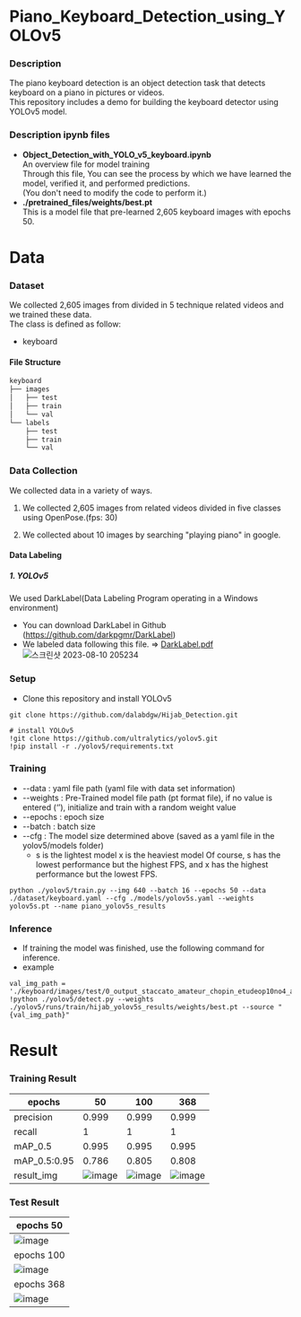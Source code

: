 # Piano_Keyboard_Detection_using_YOLOv5
### Description
The piano keyboard detection is an object detection task that detects keyboard on a piano in pictures or videos.<br>
This repository includes a demo for building the keyboard detector using YOLOv5 model.<br>

### Description ipynb files
* <b>Object_Detection_with_YOLO_v5_keyboard.ipynb</b><br>
  An overview file for model training<br>
  Through this file, You can see the process by which we have learned the model, verified it, and performed predictions.<br>
  (You don't need to modify the code to perform it.)
* <b>./pretrained_files/weights/best.pt</b><br>
  This is a model file that pre-learned 2,605 keyboard images with epochs 50.<br>

# Data
 
### Dataset
We collected 2,605 images from divided in 5 technique related videos and we trained these data.<br>
The class is defined as follow:<br>
* keyboard
 
#### File Structure
```bash
keyboard
├── images
│   ├── test
│   ├── train
│   └── val
└── labels
    ├── test
    ├── train
    └── val
```


### Data Collection
We collected data in a variety of ways.<br>
1. We collected 2,605 images from related videos divided in five classes using OpenPose.(fps: 30)<br>

2. We collected about 10 images by searching "playing piano" in google. <br>
#### Data Labeling
##### 1. YOLOv5
We used DarkLabel(Data Labeling Program operating in a Windows environment)
* You can download DarkLabel in Github (https://github.com/darkpgmr/DarkLabel)<br>
* We labeled data following this file. => [DarkLabel.pdf](https://github.com/dalabdgw/Hijab_Detection/files/12026408/DarkLabel.pdf) <br>
![스크린샷 2023-08-10 205234](https://github.com/dalabdgw/Piano_Keyboard_Detection/assets/135303032/e581d9e1-5ff1-4e64-831b-55168e58180a)

### Setup
* Clone this repository and install YOLOv5
<pre><code>git clone https://github.com/dalabdgw/Hijab_Detection.git

# install YOLOv5
!git clone https://github.com/ultralytics/yolov5.git
!pip install -r ./yolov5/requirements.txt
</code></pre>

### Training
* --data : yaml file path (yaml file with data set information)
* --weights : Pre-Trained model file path (pt format file), if no value is entered (‘’), initialize and train with a random weight value
* --epochs : epoch size
* --batch : batch size
* --cfg : The model size determined above (saved as a yaml file in the yolov5/models folder)
  * s is the lightest model x is the heaviest model Of course, s has the lowest performance but the highest FPS, and x has the highest performance but the lowest FPS.
<pre><code>python ./yolov5/train.py --img 640 --batch 16 --epochs 50 --data ./dataset/keyboard.yaml --cfg ./models/yolov5s.yaml --weights yolov5s.pt --name piano_yolov5s_results</code></pre>

### Inference
* If training the model was finished, use the following command for inference.
* example
<pre><code>val_img_path = './keyboard/images/test/0_output_staccato_amateur_chopin_etudeop10no4_amateur_staccato_000000000029_rendered.png'
!python ./yolov5/detect.py --weights ./yolov5/runs/train/hijab_yolov5s_results/weights/best.pt --source "{val_img_path}"</code></pre>

# Result
### Training Result

|epochs|50|100|368|
|---|---|---|---|
|precision|0.999|0.999|0.999|
|recall|1|1|1|
|mAP_0.5|0.995|0.995|0.995|
|mAP_0.5:0.95|0.786|0.805|0.808|
|result_img|![image](https://github.com/dalabdgw/Piano_Keyboard_Detection/assets/135303032/502bc0b9-c7ef-4692-91ab-8b88f7714e05)|![image](https://github.com/dalabdgw/Piano_Keyboard_Detection/assets/135303032/05eb0390-877f-480f-b136-836fd35a1c94)|![image](https://github.com/dalabdgw/Piano_Keyboard_Detection/assets/135303032/469ac853-a389-4b00-8319-727ddc278bd6)|


### Test Result

|epochs 50|
|---|
|![image](https://github.com/dalabdgw/Piano_Keyboard_Detection/assets/135303032/b18add1f-dcc4-45f2-bbf8-37b846f0a125)|
|epochs 100|
|![image](https://github.com/dalabdgw/Piano_Keyboard_Detection/assets/135303032/f5f6b853-2efc-481d-81a9-0c54f6745684)|
|epochs 368|
|![image](https://github.com/dalabdgw/Piano_Keyboard_Detection/assets/135303032/87833d5e-4d4a-44d2-85a6-b51da6092f89)|
